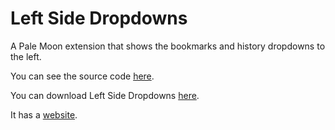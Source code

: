 # Left Side Dropdowns
A Pale Moon extension that shows the bookmarks and history dropdowns to the left.

You can see the source code [here](https://github.com/techboyg5/left-side-dropdowns/tree/master/1.0).

You can download Left Side Dropdowns [here](https://github.com/techboyg5/left-side-dropdowns/raw/master/1.0.xpi).

It has a [website](https://techboyg5.github.io/left-side-dropdowns/).
